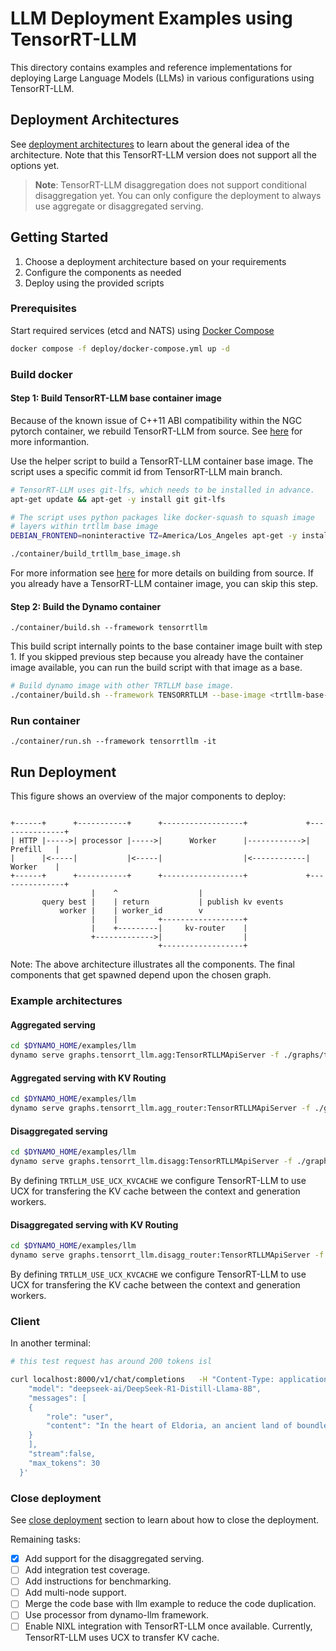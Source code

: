 <!--
SPDX-FileCopyrightText: Copyright (c) 2025 NVIDIA CORPORATION & AFFILIATES. All rights reserved.
SPDX-License-Identifier: Apache-2.0

Licensed under the Apache License, Version 2.0 (the "License");
you may not use this file except in compliance with the License.
You may obtain a copy of the License at

http://www.apache.org/licenses/LICENSE-2.0

Unless required by applicable law or agreed to in writing, software
distributed under the License is distributed on an "AS IS" BASIS,
WITHOUT WARRANTIES OR CONDITIONS OF ANY KIND, either express or implied.
See the License for the specific language governing permissions and
limitations under the License.
-->
# LLM Deployment Examples using TensorRT-LLM

This directory contains examples and reference implementations for deploying
Large Language Models (LLMs) in various configurations using TensorRT-LLM.


## Deployment Architectures

See [deployment architectures](../README.md#deployment-architectures)
to learn about the general idea of the architecture.
Note that this TensorRT-LLM version does not support all the options yet.

>**Note**: TensorRT-LLM disaggregation does not support conditional disaggregation yet.
>You can only configure the deployment to always use aggregate or disaggregated serving.

## Getting Started

1. Choose a deployment architecture based on your requirements
2. Configure the components as needed
3. Deploy using the provided scripts

### Prerequisites

Start required services (etcd and NATS) using [Docker Compose](../../../deploy/docker-compose.yml)
```bash
docker compose -f deploy/docker-compose.yml up -d
```

### Build docker

#### Step 1: Build TensorRT-LLM base container image

Because of the known issue of C++11 ABI compatibility within the NGC pytorch container, we rebuild TensorRT-LLM from source.
See [here](https://nvidia.github.io/TensorRT-LLM/installation/linux.html) for more informantion.

Use the helper script to build a TensorRT-LLM container base image. The script uses a specific commit id from TensorRT-LLM main branch.

```bash
# TensorRT-LLM uses git-lfs, which needs to be installed in advance.
apt-get update && apt-get -y install git git-lfs

# The script uses python packages like docker-squash to squash image
# layers within trtllm base image
DEBIAN_FRONTEND=noninteractive TZ=America/Los_Angeles apt-get -y install python3 python3-pip python3-venv

./container/build_trtllm_base_image.sh
```

For more information see [here](https://nvidia.github.io/TensorRT-LLM/installation/build-from-source-linux.html#option-1-build-tensorrt-llm-in-one-step) for more details on building from source.
If you already have a TensorRT-LLM container image, you can skip this step.

#### Step 2: Build the Dynamo container

```
./container/build.sh --framework tensorrtllm
```

This build script internally points to the base container image built with step 1. If you skipped previous step because you already have the container image available, you can run the build script with that image as a base.

```bash
# Build dynamo image with other TRTLLM base image.
./container/build.sh --framework TENSORRTLLM --base-image <trtllm-base-image> --base-image-tag <trtllm-base-image-tag>
```

### Run container

```
./container/run.sh --framework tensorrtllm -it
```
## Run Deployment

This figure shows an overview of the major components to deploy:



```

+------+      +-----------+      +------------------+             +---------------+
| HTTP |----->| processor |----->|      Worker      |------------>|     Prefill   |
|      |<-----|           |<-----|                  |<------------|     Worker    |
+------+      +-----------+      +------------------+             +---------------+
                  |    ^                  |
       query best |    | return           | publish kv events
           worker |    | worker_id        v
                  |    |         +------------------+
                  |    +---------|     kv-router    |
                  +------------->|                  |
                                 +------------------+

```

Note: The above architecture illustrates all the components. The final components
that get spawned depend upon the chosen graph.

### Example architectures

#### Aggregated serving
```bash
cd $DYNAMO_HOME/examples/llm
dynamo serve graphs.tensorrt_llm.agg:TensorRTLLMApiServer -f ./graphs/tensorrt_llm/configs/agg.yaml
```

#### Aggregated serving with KV Routing
```bash
cd $DYNAMO_HOME/examples/llm
dynamo serve graphs.tensorrt_llm.agg_router:TensorRTLLMApiServer -f ./graphs/tensorrt_llm/configs/agg_router.yaml
```

#### Disaggregated serving
```bash
cd $DYNAMO_HOME/examples/llm
dynamo serve graphs.tensorrt_llm.disagg:TensorRTLLMApiServer -f ./graphs/tensorrt_llm/configs/disagg.yaml
```

By defining `TRTLLM_USE_UCX_KVCACHE` we configure TensorRT-LLM to use UCX for transfering the KV
cache between the context and generation workers.

#### Disaggregated serving with KV Routing
```bash
cd $DYNAMO_HOME/examples/llm
dynamo serve graphs.tensorrt_llm.disagg_router:TensorRTLLMApiServer -f ./graphs/tensorrt_llm/configs/disagg_router.yaml
```

By defining `TRTLLM_USE_UCX_KVCACHE` we configure TensorRT-LLM to use UCX for transfering the KV
cache between the context and generation workers.

### Client

In another terminal:
```bash
# this test request has around 200 tokens isl

curl localhost:8000/v1/chat/completions   -H "Content-Type: application/json"   -d '{
    "model": "deepseek-ai/DeepSeek-R1-Distill-Llama-8B",
    "messages": [
    {
        "role": "user",
        "content": "In the heart of Eldoria, an ancient land of boundless magic and mysterious creatures, lies the long-forgotten city of Aeloria. Once a beacon of knowledge and power, Aeloria was buried beneath the shifting sands of time, lost to the world for centuries. You are an intrepid explorer, known for your unparalleled curiosity and courage, who has stumbled upon an ancient map hinting at ests that Aeloria holds a secret so profound that it has the potential to reshape the very fabric of reality. Your journey will take you through treacherous deserts, enchanted forests, and across perilous mountain ranges. Your Task: Character Background: Develop a detailed background for your character. Describe their motivations for seeking out Aeloria, their skills and weaknesses, and any personal connections to the ancient city or its legends. Are they driven by a quest for knowledge, a search for lost familt clue is hidden."
    }
    ],
    "stream":false,
    "max_tokens": 30
  }'

```

### Close deployment

See [close deployment](../../../docs/guides/dynamo_serve.md#close-deployment) section to learn about how to close the deployment.

Remaining tasks:

- [x] Add support for the disaggregated serving.
- [ ] Add integration test coverage.
- [ ] Add instructions for benchmarking.
- [ ] Add multi-node support.
- [ ] Merge the code base with llm example to reduce the code duplication.
- [ ] Use processor from dynamo-llm framework.
- [ ] Enable NIXL integration with TensorRT-LLM once available. Currently, TensorRT-LLM uses UCX to transfer KV cache.
